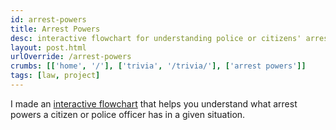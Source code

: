 ```yaml
---
id: arrest-powers
title: Arrest Powers
desc: interactive flowchart for understanding police or citizens' arrest powers in a given situation
layout: post.html
urlOverride: /arrest-powers
crumbs: [['home', '/'], ['trivia', '/trivia/'], ['arrest powers']]
tags: [law, project]
---
```


<p class="section">I made an <a href="/arrest-powers">interactive flowchart</a> that helps you understand what arrest powers a citizen or police officer has in a given situation.</p>
